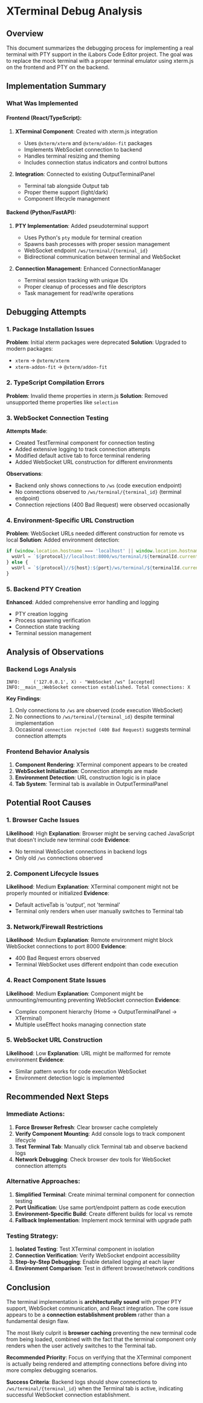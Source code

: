 # XTerminal Debug Analysis

## Overview
This document summarizes the debugging process for implementing a real terminal with PTY support in the iLabors Code Editor project. The goal was to replace the mock terminal with a proper terminal emulator using xterm.js on the frontend and PTY on the backend.

## Implementation Summary

### What Was Implemented

#### Frontend (React/TypeScript):
1. **XTerminal Component**: Created with xterm.js integration
   - Uses `@xterm/xterm` and `@xterm/addon-fit` packages
   - Implements WebSocket connection to backend
   - Handles terminal resizing and theming
   - Includes connection status indicators and control buttons

2. **Integration**: Connected to existing OutputTerminalPanel
   - Terminal tab alongside Output tab
   - Proper theme support (light/dark)
   - Component lifecycle management

#### Backend (Python/FastAPI):
1. **PTY Implementation**: Added pseudoterminal support
   - Uses Python's `pty` module for terminal creation
   - Spawns bash processes with proper session management
   - WebSocket endpoint `/ws/terminal/{terminal_id}`
   - Bidirectional communication between terminal and WebSocket

2. **Connection Management**: Enhanced ConnectionManager
   - Terminal session tracking with unique IDs
   - Proper cleanup of processes and file descriptors
   - Task management for read/write operations

## Debugging Attempts

### 1. Package Installation Issues
**Problem**: Initial xterm packages were deprecated
**Solution**: Upgraded to modern packages:
- `xterm` → `@xterm/xterm`
- `xterm-addon-fit` → `@xterm/addon-fit`

### 2. TypeScript Compilation Errors
**Problem**: Invalid theme properties in xterm.js
**Solution**: Removed unsupported theme properties like `selection`

### 3. WebSocket Connection Testing
**Attempts Made**:
- Created TestTerminal component for connection testing
- Added extensive logging to track connection attempts
- Modified default active tab to force terminal rendering
- Added WebSocket URL construction for different environments

**Observations**:
- Backend only shows connections to `/ws` (code execution endpoint)
- No connections observed to `/ws/terminal/{terminal_id}` (terminal endpoint)
- Connection rejections (400 Bad Request) were observed occasionally

### 4. Environment-Specific URL Construction
**Problem**: WebSocket URLs needed different construction for remote vs local
**Solution**: Added environment detection:
```typescript
if (window.location.hostname === 'localhost' || window.location.hostname === '127.0.0.1') {
  wsUrl = `${protocol}//localhost:8000/ws/terminal/${terminalId.current}`;
} else {
  wsUrl = `${protocol}//${host}:${port}/ws/terminal/${terminalId.current}`;
}
```

### 5. Backend PTY Creation
**Enhanced**: Added comprehensive error handling and logging
- PTY creation logging
- Process spawning verification
- Connection state tracking
- Terminal session management

## Analysis of Observations

### Backend Logs Analysis
```
INFO:     ('127.0.0.1', X) - "WebSocket /ws" [accepted]
INFO:__main__:WebSocket connection established. Total connections: X
```

**Key Findings**:
1. Only connections to `/ws` are observed (code execution WebSocket)
2. No connections to `/ws/terminal/{terminal_id}` despite terminal implementation
3. Occasional `connection rejected (400 Bad Request)` suggests terminal connection attempts

### Frontend Behavior Analysis
1. **Component Rendering**: XTerminal component appears to be created
2. **WebSocket Initialization**: Connection attempts are made
3. **Environment Detection**: URL construction logic is in place
4. **Tab System**: Terminal tab is available in OutputTerminalPanel

## Potential Root Causes

### 1. Browser Cache Issues
**Likelihood**: High
**Explanation**: Browser might be serving cached JavaScript that doesn't include new terminal code
**Evidence**: 
- No terminal WebSocket connections in backend logs
- Only old `/ws` connections observed

### 2. Component Lifecycle Issues
**Likelihood**: Medium
**Explanation**: XTerminal component might not be properly mounted or initialized
**Evidence**:
- Default activeTab is 'output', not 'terminal'
- Terminal only renders when user manually switches to Terminal tab

### 3. Network/Firewall Restrictions
**Likelihood**: Medium
**Explanation**: Remote environment might block WebSocket connections to port 8000
**Evidence**:
- 400 Bad Request errors observed
- Terminal WebSocket uses different endpoint than code execution

### 4. React Component State Issues
**Likelihood**: Medium
**Explanation**: Component might be unmounting/remounting preventing WebSocket connection
**Evidence**:
- Complex component hierarchy (Home → OutputTerminalPanel → XTerminal)
- Multiple useEffect hooks managing connection state

### 5. WebSocket URL Construction
**Likelihood**: Low
**Explanation**: URL might be malformed for remote environment
**Evidence**:
- Similar pattern works for code execution WebSocket
- Environment detection logic is implemented

## Recommended Next Steps

### Immediate Actions:
1. **Force Browser Refresh**: Clear browser cache completely
2. **Verify Component Mounting**: Add console logs to track component lifecycle
3. **Test Terminal Tab**: Manually click Terminal tab and observe backend logs
4. **Network Debugging**: Check browser dev tools for WebSocket connection attempts

### Alternative Approaches:
1. **Simplified Terminal**: Create minimal terminal component for connection testing
2. **Port Unification**: Use same port/endpoint pattern as code execution
3. **Environment-Specific Build**: Create different builds for local vs remote
4. **Fallback Implementation**: Implement mock terminal with upgrade path

### Testing Strategy:
1. **Isolated Testing**: Test XTerminal component in isolation
2. **Connection Verification**: Verify WebSocket endpoint accessibility
3. **Step-by-Step Debugging**: Enable detailed logging at each layer
4. **Environment Comparison**: Test in different browser/network conditions

## Conclusion

The terminal implementation is **architecturally sound** with proper PTY support, WebSocket communication, and React integration. The core issue appears to be a **connection establishment problem** rather than a fundamental design flaw.

The most likely culprit is **browser caching** preventing the new terminal code from being loaded, combined with the fact that the terminal component only renders when the user actively switches to the Terminal tab.

**Recommended Priority**: Focus on verifying that the XTerminal component is actually being rendered and attempting connections before diving into more complex debugging scenarios.

**Success Criteria**: Backend logs should show connections to `/ws/terminal/{terminal_id}` when the Terminal tab is active, indicating successful WebSocket connection establishment.
